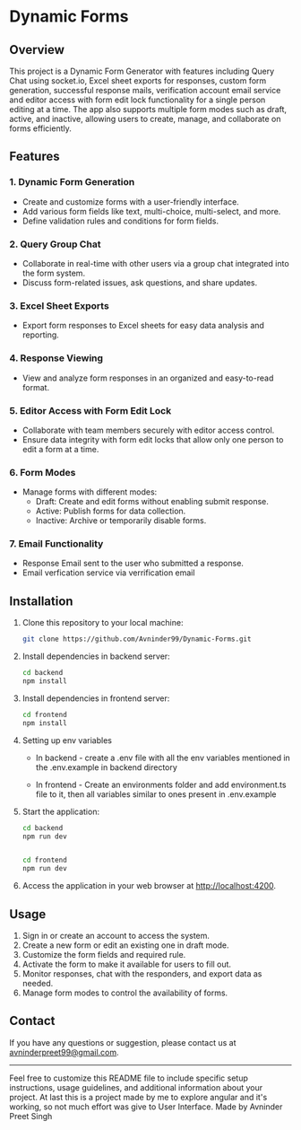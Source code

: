 # Dynamic Forms

## Overview
This project is a Dynamic Form Generator with features including Query Chat using socket.io, Excel sheet exports for responses, custom form generation, successful response mails, verification account email service and editor access with form edit lock functionality for a single person editing at a time. The app also supports multiple form modes such as draft, active, and inactive, allowing users to create, manage, and collaborate on forms efficiently.

## Features

### 1. Dynamic Form Generation
- Create and customize forms with a user-friendly interface.
- Add various form fields like text, multi-choice, multi-select, and more.
- Define validation rules and conditions for form fields.

### 2. Query Group Chat
- Collaborate in real-time with other users via a group chat integrated into the form system.
- Discuss form-related issues, ask questions, and share updates.

### 3. Excel Sheet Exports
- Export form responses to Excel sheets for easy data analysis and reporting.

### 4. Response Viewing
- View and analyze form responses in an organized and easy-to-read format.

### 5. Editor Access with Form Edit Lock
- Collaborate with team members securely with editor access control.
- Ensure data integrity with form edit locks that allow only one person to edit a form at a time.

### 6. Form Modes
- Manage forms with different modes:
  - Draft: Create and edit forms without enabling submit response.
  - Active: Publish forms for data collection.
  - Inactive: Archive or temporarily disable forms.

### 7. Email Functionality
- Response Email sent to the user who submitted a response.
- Email verfication service via verrification email

## Installation

1. Clone this repository to your local machine:

   ```bash
   git clone https://github.com/Avninder99/Dynamic-Forms.git
   ```

2. Install dependencies in backend server:

   ```bash
   cd backend
   npm install
   ```

3. Install dependencies in frontend server:

   ```bash
   cd frontend
   npm install
   ```

4. Setting up env variables

   * In backend - create a .env file with all the env variables mentioned in the .env.example in backend directory
   
   * In frontend - Create an environments folder and add environment.ts file to it, then all variables similar to ones present in .env.example

3. Start the application:

   ```bash
   cd backend
   npm run dev


   cd frontend
   npm run dev
   ```

4. Access the application in your web browser at [http://localhost:4200](http://localhost:4200).

## Usage

1. Sign in or create an account to access the system.
2. Create a new form or edit an existing one in draft mode.
3. Customize the form fields and required rule.
4. Activate the form to make it available for users to fill out.
5. Monitor responses, chat with the responders, and export data as needed.
6. Manage form modes to control the availability of forms.

## Contact

If you have any questions or suggestion, please contact us at [avninderpreet99@gmail.com](mailto:avninderpreet99@example.com).

---

Feel free to customize this README file to include specific setup instructions, usage guidelines, and additional information about your project.
At last this is a project made by me to explore angular and it's working, so not much effort was give to User Interface.
Made by Avninder Preet Singh
